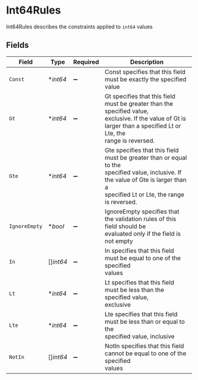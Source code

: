 # Int64Rules

Int64Rules describes the constraints applied to `int64` values


## Fields

| Field                                                                                                                                                                             | Type                                                                                                                                                                              | Required                                                                                                                                                                          | Description                                                                                                                                                                       |
| --------------------------------------------------------------------------------------------------------------------------------------------------------------------------------- | --------------------------------------------------------------------------------------------------------------------------------------------------------------------------------- | --------------------------------------------------------------------------------------------------------------------------------------------------------------------------------- | --------------------------------------------------------------------------------------------------------------------------------------------------------------------------------- |
| `Const`                                                                                                                                                                           | **int64*                                                                                                                                                                          | :heavy_minus_sign:                                                                                                                                                                | Const specifies that this field must be exactly the specified value                                                                                                               |
| `Gt`                                                                                                                                                                              | **int64*                                                                                                                                                                          | :heavy_minus_sign:                                                                                                                                                                | Gt specifies that this field must be greater than the specified value,<br/> exclusive. If the value of Gt is larger than a specified Lt or Lte, the<br/> range is reversed.       |
| `Gte`                                                                                                                                                                             | **int64*                                                                                                                                                                          | :heavy_minus_sign:                                                                                                                                                                | Gte specifies that this field must be greater than or equal to the<br/> specified value, inclusive. If the value of Gte is larger than a<br/> specified Lt or Lte, the range is reversed. |
| `IgnoreEmpty`                                                                                                                                                                     | **bool*                                                                                                                                                                           | :heavy_minus_sign:                                                                                                                                                                | IgnoreEmpty specifies that the validation rules of this field should be<br/> evaluated only if the field is not empty                                                             |
| `In`                                                                                                                                                                              | []*int64*                                                                                                                                                                         | :heavy_minus_sign:                                                                                                                                                                | In specifies that this field must be equal to one of the specified<br/> values                                                                                                    |
| `Lt`                                                                                                                                                                              | **int64*                                                                                                                                                                          | :heavy_minus_sign:                                                                                                                                                                | Lt specifies that this field must be less than the specified value,<br/> exclusive                                                                                                |
| `Lte`                                                                                                                                                                             | **int64*                                                                                                                                                                          | :heavy_minus_sign:                                                                                                                                                                | Lte specifies that this field must be less than or equal to the<br/> specified value, inclusive                                                                                   |
| `NotIn`                                                                                                                                                                           | []*int64*                                                                                                                                                                         | :heavy_minus_sign:                                                                                                                                                                | NotIn specifies that this field cannot be equal to one of the specified<br/> values                                                                                               |